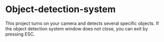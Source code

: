 # Object-detection-system
This project turns on your camera and detects several specific objects. If the object detection system window does not close, you can exit by pressing ESC.
